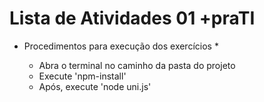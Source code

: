 # Lista de Atividades 01 +praTI

* Procedimentos para execução dos exercícios *

  - Abra o terminal no caminho da pasta do projeto
  - Execute 'npm-install'
  - Após, execute 'node uni.js'
